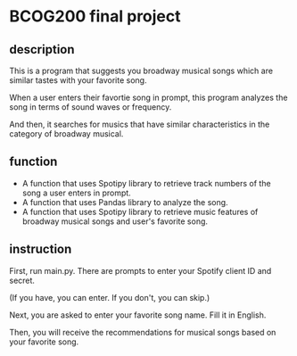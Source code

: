 # BCOG200 final project 
## description
This is a program that suggests you broadway musical songs which are similar tastes with your favorite song.

When a user enters their favortie song in prompt, this program analyzes the song in terms of sound waves or frequency.

And then, it searches for musics that have similar characteristics in the category of broadway musical.
## function
* A function that uses Spotipy library to retrieve track numbers of the song a user enters in prompt.
* A function that uses Pandas library to analyze the song.
* A function that uses Spotipy library to retrieve music features of broadway musical songs and user's favorite song.

## instruction
First, run main.py. There are prompts to enter your Spotify client ID and secret. 

(If you have, you can enter. If you don't, you can skip.)

Next, you are asked to enter your favorite song name. Fill it in English.

Then, you will receive the recommendations for musical songs based on your favorite song.
